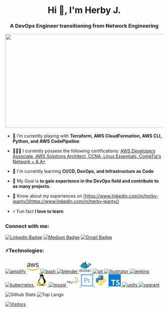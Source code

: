 <h1 align="center">Hi 👋, I'm Herby J.</h1>

<h3 align="center">A DevOps Engineer transitioning from Network Engineering</h3>

<div align="center">
  <img src="https://media.giphy.com/media/dWesBcTLavkZuG35MI/giphy.gif" width="600" height="300"/>
</div>


- 🔭 I’m currently playing with **Terraform, AWS CloudFormation, AWS CLI, Python, and AWS CodePipeline**

- 👨🏾‍🎓 I currently possess the following certifications: [AWS Developers Associate, AWS Solutions Architect, CCNA, Linux Essentials, CompTia's Network + &  A+](https://www.credly.com/users/herby-jeanty/badges)

- 🏫 I'm currently learning **CI/CD, DevOps, and Infrastructure as Code**

- 🎯 My Goal is **to gain experience in the DevOps field and contribute to as many projects.**

- 📄 Know about my experiences on [https://www.linkedin.com/in/herby-jeanty/](https://www.linkedin.com/in/herby-jeanty/)

- ⚡ Fun fact **I love to learn**

<h3 align="left">Connect with me:</h3>

[![Linkedin Badge](https://img.shields.io/badge/-Herby%20Jeanty-blue?style=flat-square&logo=Linkedin&logoColor=white&link=https://www.linkedin.com/in/herby-jeanty/)](https://www.linkedin.com/in/herby-jeanty/)
[![Medium Badge](https://img.shields.io/badge/Herby%20Jeanty-12100E?style=flat-square&logo=medium&logoColor=white&link=https://https://medium.com/@jeanty.herby/)](https://medium.com/@jeanty.herby/)
[![Gmail Badge](https://img.shields.io/badge/-jeanty.herby@gmail.com-c14438?style=flat-square&logo=Gmail&logoColor=white&link=mailto:jeanty.herby@gmail.com)](mailto:jeanty.herby@gmail.com)

<h3 align="left">⚡Technologies:</h3>
<p align="left"> <a href="https://aws.amazon.com/amplify/" target="_blank" rel="noreferrer"> <img src="https://docs.amplify.aws/assets/logo-dark.svg" alt="amplify" width="40" height="40"/> </a> <a href="https://aws.amazon.com" target="_blank" rel="noreferrer"> <img src="https://raw.githubusercontent.com/devicons/devicon/master/icons/amazonwebservices/amazonwebservices-original-wordmark.svg" alt="aws" width="40" height="40"/> </a> <a href="https://www.gnu.org/software/bash/" target="_blank" rel="noreferrer"> <img src="https://www.vectorlogo.zone/logos/gnu_bash/gnu_bash-icon.svg" alt="bash" width="40" height="40"/> </a> <a href="https://www.blender.org/" target="_blank" rel="noreferrer"> <img src="https://download.blender.org/branding/community/blender_community_badge_white.svg" alt="blender" width="40" height="40"/> </a> <a href="https://www.docker.com/" target="_blank" rel="noreferrer"> <img src="https://raw.githubusercontent.com/devicons/devicon/master/icons/docker/docker-original-wordmark.svg" alt="docker" width="40" height="40"/> </a> <a href="https://git-scm.com/" target="_blank" rel="noreferrer"> <img src="https://www.vectorlogo.zone/logos/git-scm/git-scm-icon.svg" alt="git" width="40" height="40"/> </a> <a href="https://www.adobe.com/in/products/illustrator.html" target="_blank" rel="noreferrer"> <img src="https://www.vectorlogo.zone/logos/adobe_illustrator/adobe_illustrator-icon.svg" alt="illustrator" width="40" height="40"/> </a> <a href="https://www.jenkins.io" target="_blank" rel="noreferrer"> <img src="https://www.vectorlogo.zone/logos/jenkins/jenkins-icon.svg" alt="jenkins" width="40" height="40"/> </a> <a href="https://kubernetes.io" target="_blank" rel="noreferrer"> <img src="https://www.vectorlogo.zone/logos/kubernetes/kubernetes-icon.svg" alt="kubernetes" width="40" height="40"/> </a> <a href="https://www.linux.org/" target="_blank" rel="noreferrer"> <img src="https://raw.githubusercontent.com/devicons/devicon/master/icons/linux/linux-original.svg" alt="linux" width="40" height="40"/> </a> <a href="https://www.microsoft.com/en-us/sql-server" target="_blank" rel="noreferrer"> <img src="https://www.svgrepo.com/show/303229/microsoft-sql-server-logo.svg" alt="mssql" width="40" height="40"/> </a> <a href="https://www.mysql.com/" target="_blank" rel="noreferrer"> <img src="https://raw.githubusercontent.com/devicons/devicon/master/icons/mysql/mysql-original-wordmark.svg" alt="mysql" width="40" height="40"/> </a> <a href="https://www.photoshop.com/en" target="_blank" rel="noreferrer"> <img src="https://raw.githubusercontent.com/devicons/devicon/master/icons/photoshop/photoshop-line.svg" alt="photoshop" width="40" height="40"/> </a> <a href="https://www.python.org" target="_blank" rel="noreferrer"> <img src="https://raw.githubusercontent.com/devicons/devicon/master/icons/python/python-original.svg" alt="python" width="40" height="40"/> </a> <a href="https://www.typescriptlang.org/" target="_blank" rel="noreferrer"> <img src="https://raw.githubusercontent.com/devicons/devicon/master/icons/typescript/typescript-original.svg" alt="typescript" width="40" height="40"/> </a> <a href="https://unity.com/" target="_blank" rel="noreferrer"> <img src="https://www.vectorlogo.zone/logos/unity3d/unity3d-icon.svg" alt="unity" width="40" height="40"/> </a> <a href="https://www.vagrantup.com/" target="_blank" rel="noreferrer"> <img src="https://www.vectorlogo.zone/logos/vagrantup/vagrantup-icon.svg" alt="vagrant" width="40" height="40"/> </a> </p>


![Github Stats](https://github-readme-stats.vercel.app/api?username=HerbyJ3&count_private=true&show_icons=true&include_all_commits=true)
![Top Langs](https://github-readme-stats.vercel.app/api/top-langs/?username=HerbyJ3&hide=TeX&layout=compact)


[![Visitors](https://api.visitorbadge.io/api/visitors?path=HerbyJ3%2FHerbyJ3&label=VISITORS&countColor=%23263759)](https://visitorbadge.io/status?path=HerbyJ3%2FHerbyJ3)
